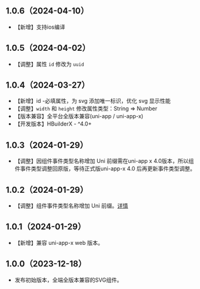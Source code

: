 ## 1.0.6（2024-04-10）
- 【新增】支持ios编译
## 1.0.5（2024-04-02）
- 【调整】属性 `id` 修改为 `uuid`
## 1.0.4（2024-03-27）
- 【新增】id -必填属性，为 svg 添加唯一标识，优化 svg 显示性能
- 【调整】`width` 和 `height` 修改属性类型：String => Number
- 【版本兼容】全平台全版本兼容(uni-app / uni-app-x)
- 【开发版本】HBuilderX - ^4.0+
## 1.0.3（2024-01-29）
- 【调整】因组件事件类型名称增加 Uni 前缀需在uni-app x 4.0版本，所以组件事件类型调整回原版，等待正式版uni-app-x 4.0 后再更新事件类型调整。
## 1.0.2（2024-01-29）
- 【调整】组件事件类型名称增加 Uni 前缀。[详情](https://doc.dcloud.net.cn/uni-app-x/component/common.html#rename-event-type)
## 1.0.1（2024-01-29）
- 【新增】兼容 uni-app-x web 版本。
## 1.0.0（2023-12-18）
- 发布初始版本，全端全版本兼容的SVG组件。
